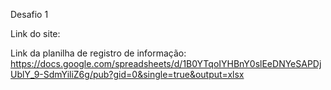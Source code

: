 Desafio 1

Link do site:

Link da planilha de registro de informação: https://docs.google.com/spreadsheets/d/1B0YTqoIYHBnY0slEeDNYeSAPDjUblY_9-SdmYiliZ6g/pub?gid=0&single=true&output=xlsx
